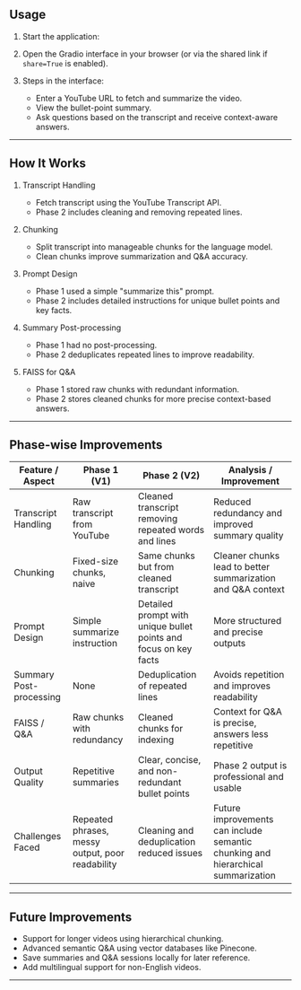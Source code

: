 
## Usage

1. Start the application:
2. Open the Gradio interface in your browser (or via the shared link if `share=True` is enabled).

3. Steps in the interface:

   - Enter a YouTube URL to fetch and summarize the video.
   - View the bullet-point summary.
   - Ask questions based on the transcript and receive context-aware answers.

---

## How It Works

1. Transcript Handling  
   - Fetch transcript using the YouTube Transcript API.
   - Phase 2 includes cleaning and removing repeated lines.

2. Chunking  
   - Split transcript into manageable chunks for the language model.
   - Clean chunks improve summarization and Q&A accuracy.

3. Prompt Design  
   - Phase 1 used a simple "summarize this" prompt.
   - Phase 2 includes detailed instructions for unique bullet points and key facts.

4. Summary Post-processing  
   - Phase 1 had no post-processing.
   - Phase 2 deduplicates repeated lines to improve readability.

5. FAISS for Q&A  
   - Phase 1 stored raw chunks with redundant information.
   - Phase 2 stores cleaned chunks for more precise context-based answers.

---

## Phase-wise Improvements

| Feature / Aspect            | Phase 1 (V1)                                         | Phase 2 (V2)                                                              | Analysis / Improvement                                                           |
| --------------------------- | ---------------------------------------------------- | ------------------------------------------------------------------------- | -------------------------------------------------------------------------------- |
| Transcript Handling          | Raw transcript from YouTube                          | Cleaned transcript removing repeated words and lines                       | Reduced redundancy and improved summary quality                                  |
| Chunking                     | Fixed-size chunks, naive                             | Same chunks but from cleaned transcript                                    | Cleaner chunks lead to better summarization and Q&A context                      |
| Prompt Design                | Simple summarize instruction                         | Detailed prompt with unique bullet points and focus on key facts           | More structured and precise outputs                                              |
| Summary Post-processing      | None                                                 | Deduplication of repeated lines                                           | Avoids repetition and improves readability                                       |
| FAISS / Q&A                  | Raw chunks with redundancy                           | Cleaned chunks for indexing                                               | Context for Q&A is precise, answers less repetitive                               |
| Output Quality               | Repetitive summaries                                 | Clear, concise, and non-redundant bullet points                            | Phase 2 output is professional and usable                                        |
| Challenges Faced             | Repeated phrases, messy output, poor readability    | Cleaning and deduplication reduced issues                                  | Future improvements can include semantic chunking and hierarchical summarization |

---

## Future Improvements

- Support for longer videos using hierarchical chunking.
- Advanced semantic Q&A using vector databases like Pinecone.
- Save summaries and Q&A sessions locally for later reference.
- Add multilingual support for non-English videos.

---

